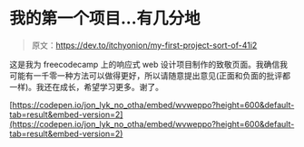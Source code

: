 # 我的第一个项目...有几分地

> 原文：<https://dev.to/itchyonion/my-first-project-sort-of-41i2>

这是我为 freecodecamp 上的响应式 web 设计项目制作的致敬页面。我确信我可能有一千零一种方法可以做得更好，所以请随意提出意见(正面和负面的批评都一样)。我还在成长，希望学习更多。谢了。

[https://codepen.io/jon_lyk_no_otha/embed/wvweppo?height=600&default-tab=result&embed-version=2](https://codepen.io/jon_lyk_no_otha/embed/wvweppo?height=600&default-tab=result&embed-version=2)